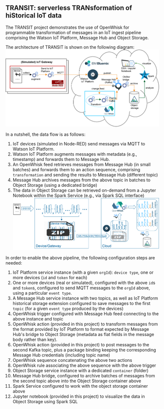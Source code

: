## TRANSIT: serverless TRANsformation of hiStorical IoT data

The TRANSIT project demonstrates the use of OpenWhisk for programmable transformation of messages in an IoT ingest pipeline comprising the Watson IoT Platform, Message Hub and Object Storage.

The architecture of TRANSIT is shown on the following diagram:
![TRANSIT Architecture](transit-arch.png)

In a nutshell, the data flow is as follows:

1. IoT devices (simulated in Node-RED) send messages via MQTT to Watson IoT Platform.
2. Watson IoT Platform augments messages with metadata (e.g., timestamp) and forwards them to Message Hub.
3. An OpenWhisk feed retrieves messages from Message Hub (in small batches) and forwards them to an action sequence, comprising `transformation` and sending the results to Message Hub (different topic)
4. Message Hub archives messages from the above topic in batches to Object Storage (using a dedicated bridge)
5. The data in Object Storage can be retrieved on-demand from a Jupyter Notebook within the Spark Service (e.g., via Spark SQL interface)
![TRANSIT data flow](transit-flow.png)

In order to enable the above pipeline, the following configuration steps are needed:

1. IoT Platform service instance (with a given `orgId`): `device type`, one or more devices (`id` and `token` for each)
2. One or more devices (real or simulated), configured with the above `id`s and `token`s, configured to send MQTT messages to the `orgId` above, using a particular `event type`.
3. A Message Hub service instance with two topics, as well as IoT Platform historical storage extension configured to save messages to the first `topic` (for a given `event type` produced by the devices)
4. OpenWhisk trigger configured with Message Hub feed connecting to the above instance and topic
5. OpenWhisk action (provided in this project) to transform messages from the format provided by IoT Platform to format expected by Message Hub's bridge to Object Storage (metadata as flat fields in the message body rather than key).
6. OpenWhisk action (provided in this project) to post messages to the second Kafka topic, plus a package binding keeping the corresponding Message Hub credentials (including topic name)
7. OpenWhisk sequence concatenating the above two actions
8. OpenWhisk rule associating the above sequence with the above trigger
9. Object Storage service instance with a dedicated `container` (folder)
10. Message Hub bridge, configured to archive batches of messages from the second topic above into the Object Storage container above
11. Spark Service configured to work with the object storage container above
12. Jupyter notebook (provided in this project) to visualize the data in Object Storage using Spark SQL
